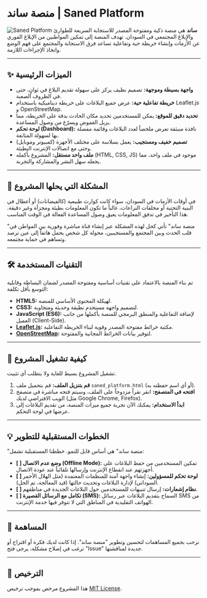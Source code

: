 #  منصة ساند | Saned Platform

![Saned Platform]([https://i.imgur.com/your-screenshot-url.png](https://codepen.io/Ahmed-Dawoud-Mohamed/full/bNVgLjx)) 
**ساند** هي منصة ذكية ومفتوحة المصدر للاستجابة السريعة للطوارئ والإبلاغ المجتمعي في السودان. تهدف المنصة إلى تمكين المواطنين من الإبلاغ الفوري عن الأزمات وإنشاء خريطة حية وتفاعلية تساعد فرق الاستجابة والمجتمع على فهم الوضع واتخاذ الإجراءات اللازمة.

---

## ✨ الميزات الرئيسية

- **واجهة بسيطة وموجهة:** تصميم نظيف يركز على سهولة تقديم البلاغ في ثوانٍ، حتى في الظروف الصعبة.
- **خريطة تفاعلية حية:** عرض جميع البلاغات على خريطة ديناميكية باستخدام Leaflet.js و OpenStreetMap.
- **تحديد دقيق للموقع:** يمكن للمستخدمين تحديد مكان الحادث بدقة على الخريطة، مما يزيل الغموض ويسرّع من وصول المساعدة.
- **لوحة تحكم (Dashboard):** نافذة منبثقة تعرض ملخصاً لعدد البلاغات وقائمة مفصلة بها لسهولة المتابعة.
- **تصميم خفيف ومستجيب:** يعمل بسلاسة على مختلف الأجهزة (كمبيوتر وموبايل) وحتى مع اتصالات الإنترنت البطيئة.
- **ملف واحد مستقل:** المشروع بأكمله (HTML, CSS, JS) موجود في ملف واحد، مما يجعله سهل النشر والمشاركة والتجربة.

---

## 🎯 المشكلة التي يحلها المشروع

في أوقات الأزمات في السودان، سواء كانت كوارث طبيعية (كالفيضانات) أو أعطال في البنية التحتية أو مخلفات النزاعات، غالباً ما تكون المعلومات بطيئة ومجزأة وغير دقيقة. هذا التأخير في تدفق المعلومات يعيق وصول المساعدة الفعالة في الوقت المناسب.

"منصة ساند" تأتي كحل لهذه المشكلة عبر إنشاء قناة مباشرة وفورية بين المواطن في قلب الحدث وبين المجتمع والمستجيبين، محولة كل شخص يحمل هاتفاً إلى عين ترصد وتساهم في حماية مجتمعه.

---

## 🛠️ التقنيات المستخدمة

تم بناء المنصة بالاعتماد على تقنيات أساسية ومفتوحة المصدر لضمان البساطة وقابلية التوسع بأقل تكلفة:

- **HTML5:** لهيكلة المحتوى الأساسي للمنصة.
- **CSS3:** لتصميم واجهة مستخدم نظيفة وحديثة ومتجاوبة.
- **JavaScript (ES6):** لإضافة التفاعلية والمنطق البرمجي للمنصة بأكملها من جانب العميل (Client-Side).
- **[Leaflet.js](https://leafletjs.com/):** مكتبة خرائط مفتوحة المصدر وقوية لبناء الخريطة التفاعلية.
- **[OpenStreetMap](https://www.openstreetmap.org/):** لتوفير بيانات الخرائط المجانية والمفتوحة.

---

## 🚀 كيفية تشغيل المشروع

تشغيل المشروع بسيط للغاية ولا يتطلب أي تثبيت.

1.  **قم بتنزيل الملف:** قم بتحميل ملف `saned_platform.html` (أو أي اسم حفظته به).
2.  **افتحه في المتصفح:** انقر نقراً مزدوجاً على الملف، وسيتم فتحه مباشرة في متصفح الويب الافتراضي لديك (مثل Google Chrome, Firefox).
3.  **ابدأ الاستخدام:** يمكنك الآن تجربة جميع ميزات المنصة، من تقديم البلاغات إلى عرضها في لوحة التحكم.

---
## 💡 الخطوات المستقبلية للتطوير

"منصة ساند" هي أساس قابل للنمو. خططنا المستقبلية تشمل:

- **[ ] وضع عدم الاتصال (Offline Mode):** تمكين المستخدمين من حفظ البلاغات على أجهزتهم عند انقطاع الإنترنت وإرسالها تلقائياً عند عودة الاتصال.
- **[ ] لوحة تحكم للمسؤولين:** إنشاء واجهة آمنة للمنظمات المعتمدة (مثل الهلال الأحمر السوداني) لإدارة البلاغات وتحديث حالتها (قيد المعالجة، تم الحل).
- **[ ] نظام إشعارات:** إرسال تنبيهات للمستخدمين حول البلاغات الجديدة في مناطقهم.
- **[ ] تكامل مع الرسائل القصيرة (SMS):** السماح بتقديم البلاغات عبر رسائل SMS من الهواتف التقليدية في المناطق التي لا تتوفر فيها خدمة الإنترنت.

---

## 🤝 المساهمة

نرحب بجميع المساهمات لتحسين وتطوير "منصة ساند". إذا كانت لديك فكرة أو اقتراح أو ترغب في إصلاح مشكلة، يرجى فتح "Issue" جديدة لمناقشتها.

---

## 📄 الترخيص

هذا المشروع مرخص بموجب ترخيص [MIT License](LICENSE).
